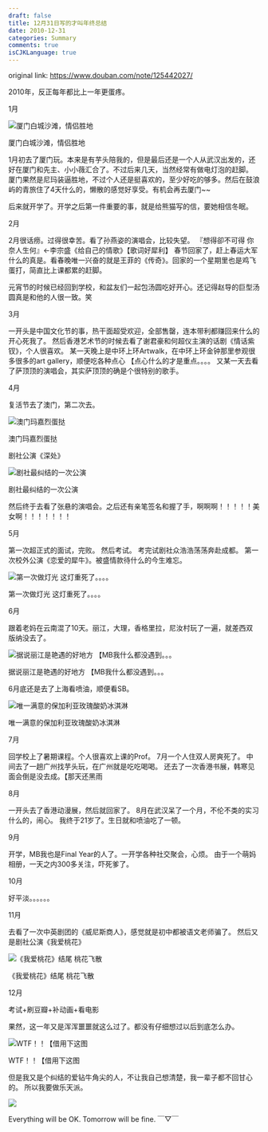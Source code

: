 ```yaml
---
draft: false
title: 12月31日写的才叫年终总结
date: 2010-12-31
categories: Summary
comments: true
isCJKLanguage: true
---
```


original link: https://www.douban.com/note/125442027/

2010年，反正每年都比上一年更蛋疼。


1月

![厦门白城沙滩，情侣胜地](../../assets/images/2010-summary/p125442027-1.jpg)

厦门白城沙滩，情侣胜地


1月初去了厦门玩。本来是有芋头陪我的，但是最后还是一个人从武汉出发的，还好在厦门和先主、小小薇汇合了。不过后来几天，当然经常有做电灯泡的赶脚。
厦门果然是尼玛装逼胜地，不过个人还是挺喜欢的，至少好吃的够多。然后在鼓浪屿的青旅住了4天什么的，懒散的感觉好享受。有机会再去厦门~~

后来就开学了。开学之后第一件重要的事，就是给熊猫写的信，要她相信冬眠。


2月

2月很话痨。过得很幸苦。看了孙燕姿的演唱会，比较失望。
『想得卻不可得 你奈人生何』←李宗盛《给自己的情歌》【歌词好犀利】
春节回家了，赶上春运大军什么的真是。看春晚唯一兴奋的就是王菲的《传奇》。回家的一个星期里也是鸡飞蛋打，简直比上课都累的赶脚。

元宵节的时候已经回到学校，和盆友们一起包汤圆吃好开心。还记得赵导的巨型汤圆真是和他的人很一致。笑



3月

一开头是中国文化节的事，热干面超受欢迎，全部售罄，连本带利都赚回来什么的开心死我了。
然后香港艺术节的时候去看了谢君豪和何超仪主演的话剧《情话紫钗》，个人很喜欢。
某一天晚上是中环上环Artwalk，在中环上环金钟那里参观很多很多的art gallery，顺便吃各种点心 【点心什么的才是重点。。。。
又某一天去看了萨顶顶的演唱会，其实萨顶顶的确是个很特别的歌手。


4月

复活节去了澳门，第二次去。

![澳门玛嘉烈蛋挞](../../assets/images/2010-summary/p125442027-3.jpg)

澳门玛嘉烈蛋挞


剧社公演《深处》

![剧社最纠结的一次公演](../../assets/images/2010-summary/p125442027-4.jpg)

剧社最纠结的一次公演


然后终于去看了张悬的演唱会。之后还有亲笔签名和握了手，啊啊啊！！！！！美女啊！！！！！！！


5月

第一次超正式的面试，完败。
然后考试。
考完试剧社众浩浩荡荡奔赴成都。
第一次校外公演《恋爱的犀牛》。被盛情款待什么的今生难忘。

![第一次做灯光  这灯重死了。。。。](../../assets/images/2010-summary/p125442027-5.jpg)

第一次做灯光 这灯重死了。。。。





6月

跟着老妈在云南混了10天。丽江，大理，香格里拉，尼汝村玩了一遍，就差西双版纳没去了。

![据说丽江是艳遇的好地方 【MB我什么都没遇到。。。](../../assets/images/2010-summary/p125442027-6.jpg)

据说丽江是艳遇的好地方 【MB我什么都没遇到。。。


6月底还是去了上海看喷油，顺便看SB。

![唯一满意的保加利亚玫瑰酸奶冰淇淋](../../assets/images/2010-summary/p125442027-7.jpg)

唯一满意的保加利亚玫瑰酸奶冰淇淋





7月

回学校上了暑期课程。个人很喜欢上课的Prof。
7月一个人住双人房爽死了。
中间去了一趟广州找芋头玩，在广州就是吃吃喝喝。
还去了一次香港书展，韩寒见面会倒是没去成。【那天还黑雨


8月

一开头去了香港动漫展，然后就回家了。
8月在武汉呆了一个月，不伦不类的实习什么的，闹心。
我终于21岁了。生日就和喷油吃了一顿。


9月

开学，MB我也是Final Year的人了。一开学各种社交聚会，心烦。
由于一个萌妈相册，一天之内300多关注，吓死爹了。


10月

好平淡。。。。。。


11月

去看了一次中英剧团的《威尼斯商人》，感觉就是初中都被语文老师骗了。
然后又是剧社公演《我爱桃花》

![《我爱桃花》结尾 桃花飞散](../../assets/images/2010-summary/p125442027-8.jpg)

《我爱桃花》结尾 桃花飞散




12月

考试+刷豆瓣+补动画+看电影





果然，这一年又是浑浑噩噩就这么过了。都没有仔细想过以后到底怎么办。

![WTF！！【借用下这图](../../assets/images/2010-summary/p125442027-9.jpg)

WTF！！【借用下这图



但是我又是个纠结的爱钻牛角尖的人，不让我自己想清楚，我一辈子都不回甘心的。
所以我要做乐天派。

![](../../assets/images/2010-summary/p125442027-10.jpg)




Everything will be OK. Tomorrow will be fine. ￣▽￣

